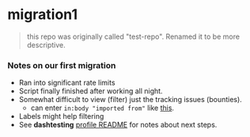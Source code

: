 # migration1
> this repo was originally called "test-repo".  Renamed it to be more descriptive.

### Notes on our first migration

- Ran into significant rate limits
- Script finally finished after working all night.
- Somewhat difficult to view (filter) just the tracking issues (bounties).
  - can enter `in:body "imported from"` like [this](https://github.com/dashtesting/migration1/issues?q=is%3Aissue+is%3Aopen+in%3Abody+%22imported+from%22).
- Labels might help filtering
- See **dashtesting** [profile README](https://github.com/dashtesting) for notes about next steps.
